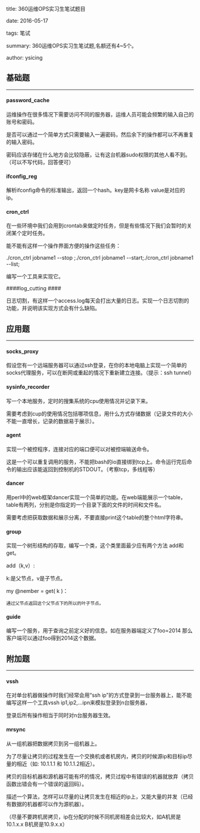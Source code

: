title: 360运维OPS实习生笔试题目
date: 2016-05-17
tags: 笔试
summary: 360运维OPS实习生笔试题,名额还有4~5个。
author: ysicing

## 基础题 ##
----
#### password_cache ####
运维操作在很多情况下需要访问不同的服务器，运维人员可能会频繁的输入自己的账号和密码。
是否可以通过一个简单方式只需要输入一遍密码，然后余下的操作都可以不再重复的输入密码。
密码应该存储在什么地方会比较隐蔽，让有这台机器sudo权限的其他人看不到。（可以不写代码，回答便可）
#### ifconfig_reg ####
解析ifconfig命令的标准输出，返回一个hash。key是网卡名称 value是对应的ip。
#### cron_ctrl ####
在一些环境中我们会用到crontab来做定时任务，但是有些情况下我们会暂时的关闭某个定时任务。
能不能有这样一个操作界面方便的操作这些任务：
./cron_ctrl jobname1 --stop ;./cron_ctrl jobname1 --start;./cron_ctrl jobname1 --list;
编写一个工具来实现它。

####log_cutting ####
日志切割，有这样一个access.log每天会打出大量的日志。实现一个日志切割的功能，并说明该实现方式会有什么缺陷。


## 应用题 ##
----
#### socks_proxy ####
假设您有一个远端服务器可以通过ssh登录，在你的本地电脑上实现一个简单的socks代理服务，可以在断网或重起的情况下重新建立连接。（提示：ssh tunnel）
#### sysinfo_recorder ####
写一个本地服务，定时的搜集系统的cpu使用情况并记录下来。
需要考虑到cup的使用情况包括哪项信息，用什么方式存储数据（记录文件的大小不能一直增长，记录的数据易于展示）。
#### agent  ####
实现一个被控程序，连接对应的端口便可以对被控端输送命令。
这是一个可以重复调用的服务，不能把bash的io直接绑到tcp上。命令运行完后命令的输出应该能返回到控制机的STDOUT。（考察tcp，多线程等）

#### dancer ####
用perl中的web框架dancer实现一个简单的功能。在web端能展示一个table，table有两列，分别是你指定的一个目录下面的文件的时间和文件名。
需要考虑把获取数据和展示分离，不要直接print这个table的整个html字符串。

#### group ####
实现一个树形结构的存取，编写一个类，这个类里面最少应有两个方法 add和get。

add（k,v）: 
   k:是父节点，v是子节点。
my @nember = get( k )：
    通过父节点返回这个父节点下的所以的叶子节点。
#### guide ####
编写一个服务，用于查询之前定义好的信息。如在服务器端定义了foo=2014 那么客户端可以通过foo得到2014这个数据。


## 附加题 ##
----
#### vssh ####
在对单台机器做操作时我们经常会用“ssh ip”的方式登录到一台服务器上，能不能编写这样一个工具vssh ip1,ip2,...ipn来模拟登录到n台服务器，
登录后所有操作相当于同时对n台服务器生效。
#### mrsync ####
从一组机器把数据拷贝到另一组机器上。
为了尽量让拷贝的过程发生在一个交换机或者机房内，拷贝的时候源ip和目标ip尽量的相近（如: 10.1.1.1 和 10.1.1.2相近）。
拷贝的目标机器和源机器可能有坏的情况，拷贝过程中有错误的机器就放弃（拷贝函数出错会有一个错误的返回码）。
描述一个算法，怎样可以尽量的让拷贝发生在相近的ip上，又能大量的并发（已经有数据的机器都可以作为源机器）。
（尽量不要跨机房拷贝，ip在分配的时候不同机房相差会比较大，如A机房是10.1.x.x B机房是10.9.x.x）

<!--
try it 
study hard then before !!!
-->